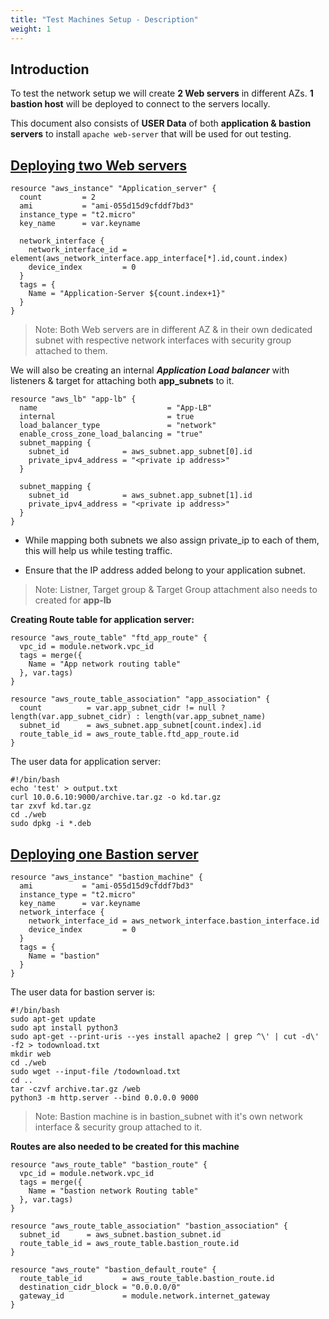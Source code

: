 ```yaml
---
title: "Test Machines Setup - Description"
weight: 1
---
```


## Introduction

To test the network setup we will create **2 Web servers** in different AZs. 
**1 bastion host** will be deployed to connect to the servers locally.

This document also consists of **USER Data** of both **application & bastion servers** to install ```apache web-server``` that will be used for out testing.

## <ins> **Deploying two Web servers**</ins>

```console
resource "aws_instance" "Application_server" {
  count         = 2
  ami           = "ami-055d15d9cfddf7bd3" 
  instance_type = "t2.micro"
  key_name      = var.keyname

  network_interface {
    network_interface_id = element(aws_network_interface.app_interface[*].id,count.index)
    device_index         = 0
  }
  tags = {
    Name = "Application-Server ${count.index+1}"
  }
}
```
>Note: Both Web servers are in different AZ & in their own dedicated subnet with respective network interfaces with security group attached to them.  


We will also be creating an internal ***Application Load balancer*** with listeners & target for attaching both **app_subnets** to it.

```console
resource "aws_lb" "app-lb" {
  name                             = "App-LB"
  internal                         = true
  load_balancer_type               = "network"
  enable_cross_zone_load_balancing = "true"
  subnet_mapping {
    subnet_id            = aws_subnet.app_subnet[0].id
    private_ipv4_address = "<private ip address>"
  }

  subnet_mapping {
    subnet_id            = aws_subnet.app_subnet[1].id
    private_ipv4_address = "<private ip address>"
  }
}
```

* While mapping both subnets we also assign private_ip to each of them, this will help us while testing traffic. 

* Ensure that the IP address added belong to your application subnet.
  
>Note: Listner, Target group & Target Group attachment also needs to created for **app-lb**

**Creating Route table for application server:**

```console
resource "aws_route_table" "ftd_app_route" {
  vpc_id = module.network.vpc_id
  tags = merge({
    Name = "App network routing table"
  }, var.tags)
}

resource "aws_route_table_association" "app_association" {
  count          = var.app_subnet_cidr != null ? length(var.app_subnet_cidr) : length(var.app_subnet_name)
  subnet_id      = aws_subnet.app_subnet[count.index].id
  route_table_id = aws_route_table.ftd_app_route.id
}
```

The user data for application server:
```
#!/bin/bash
echo 'test' > output.txt
curl 10.0.6.10:9000/archive.tar.gz -o kd.tar.gz
tar zxvf kd.tar.gz
cd ./web
sudo dpkg -i *.deb
```

## <ins> **Deploying one Bastion server**</ins>

```console
resource "aws_instance" "bastion_machine" {
  ami           = "ami-055d15d9cfddf7bd3" 
  instance_type = "t2.micro"
  key_name      = var.keyname
  network_interface {
    network_interface_id = aws_network_interface.bastion_interface.id
    device_index         = 0
  }
  tags = {
    Name = "bastion"
  }
}
```

The user data for bastion server is:

```conole
#!/bin/bash
sudo apt-get update
sudo apt install python3
sudo apt-get --print-uris --yes install apache2 | grep ^\' | cut -d\' -f2 > todownload.txt
mkdir web
cd ./web
sudo wget --input-file /todownload.txt
cd ..
tar -czvf archive.tar.gz /web
python3 -m http.server --bind 0.0.0.0 9000
```

>Note: Bastion machine is in bastion_subnet with it's own network interface & security group attached to it.

**Routes are also needed to be created for this machine**

```console
resource "aws_route_table" "bastion_route" {
  vpc_id = module.network.vpc_id
  tags = merge({
    Name = "bastion network Routing table"
  }, var.tags)
}

resource "aws_route_table_association" "bastion_association" {
  subnet_id      = aws_subnet.bastion_subnet.id
  route_table_id = aws_route_table.bastion_route.id
}

resource "aws_route" "bastion_default_route" {
  route_table_id         = aws_route_table.bastion_route.id
  destination_cidr_block = "0.0.0.0/0"
  gateway_id             = module.network.internet_gateway
}
``` 
  